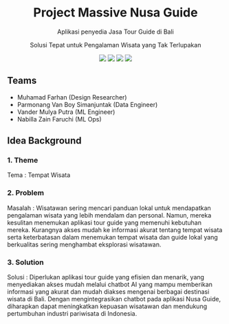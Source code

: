 <h1 align="center">  Project Massive Nusa Guide </h1>

<p align="center"> 
Aplikasi penyedia Jasa Tour Guide di Bali
</p>
<p align="center"> Solusi Tepat untuk Pengalaman Wisata yang Tak Terlupakan</p>


<div align="center">
    <!-- Your badges here -->
    <img src="https://img.shields.io/badge/python-3670A0?style=for-the-badge&logo=python&logoColor=ffdd54">
    <img src="https://img.shields.io/badge/TensorFlow-%23FF6F00.svg?style=for-the-badge&logo=TensorFlow&logoColor=white">
    <img src="https://img.shields.io/badge/Keras-%23D00000.svg?style=for-the-badge&logo=Keras&logoColor=white">
    <img src="https://img.shields.io/badge/scikit--learn-%23F7931E.svg?style=for-the-badge&logo=scikit-learn&logoColor=white">
</div>

## Teams

- Muhamad Farhan (Design Researcher)
- Parmonang Van Boy Simanjuntak (Data Engineer)
- Vander Mulya Putra (ML Engineer)
- Nabilla Zain Faruchi (ML Ops)


## Idea Background

### 1. Theme
Tema : Tempat Wisata

### 2. Problem
Masalah : Wisatawan sering mencari panduan lokal untuk mendapatkan pengalaman wisata yang lebih mendalam dan personal. Namun, mereka kesulitan menemukan aplikasi tour guide yang memenuhi kebutuhan mereka. Kurangnya akses mudah ke informasi akurat tentang tempat wisata serta keterbatasan dalam menemukan tempat wisata dan guide lokal yang berkualitas sering menghambat eksplorasi wisatawan. 

### 3. Solution
Solusi : Diperlukan aplikasi tour guide yang efisien dan menarik, yang menyediakan akses mudah melalui chatbot AI yang mampu memberikan informasi yang akurat dan mudah diakses mengenai berbagai destinasi wisata di Bali. Dengan mengintegrasikan chatbot pada aplikasi Nusa Guide, diharapkan dapat meningkatkan kepuasan wisatawan dan mendukung pertumbuhan industri pariwisata di Indonesia.   


